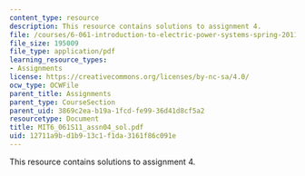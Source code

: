 ```yaml
---
content_type: resource
description: This resource contains solutions to assignment 4.
file: /courses/6-061-introduction-to-electric-power-systems-spring-2011/12711a9bd1b913c1f1da3161f86c091e_MIT6_061S11_assn04_sol.pdf
file_size: 195009
file_type: application/pdf
learning_resource_types:
- Assignments
license: https://creativecommons.org/licenses/by-nc-sa/4.0/
ocw_type: OCWFile
parent_title: Assignments
parent_type: CourseSection
parent_uid: 3869c2ea-b19a-1fcd-fe99-36d41d8cf5a2
resourcetype: Document
title: MIT6_061S11_assn04_sol.pdf
uid: 12711a9b-d1b9-13c1-f1da-3161f86c091e
---
```

This resource contains solutions to assignment 4.